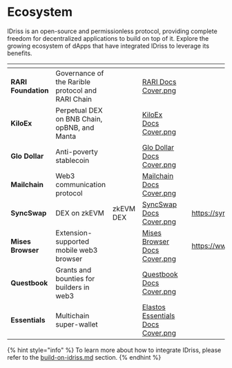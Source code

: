 # Ecosystem

IDriss is an open-source and permissionless protocol, providing complete freedom for decentralized applications to build on top of it. Explore the growing ecosystem of dApps that have integrated IDriss to leverage its benefits.

<table data-card-size="large" data-view="cards"><thead><tr><th></th><th></th><th data-hidden></th><th data-hidden data-card-cover data-type="files"></th><th data-hidden></th><th data-hidden data-type="content-ref"></th><th data-hidden data-card-target data-type="content-ref"></th></tr></thead><tbody><tr><td><strong>RARI Foundation</strong></td><td>Governance of the Rarible protocol and RARI Chain</td><td></td><td><a href="../.gitbook/assets/RARI Docs Cover.png">RARI Docs Cover.png</a></td><td></td><td></td><td><a href="https://x.com/IDriss_xyz/status/1798731887718092968">https://x.com/IDriss_xyz/status/1798731887718092968</a></td></tr><tr><td><strong>KiloEx</strong></td><td>Perpetual DEX on BNB Chain, opBNB, and Manta</td><td></td><td><a href="../.gitbook/assets/KiloEx Docs Cover.png">KiloEx Docs Cover.png</a></td><td></td><td></td><td></td></tr><tr><td><strong>Glo Dollar</strong></td><td>Anti-poverty stablecoin</td><td></td><td><a href="../.gitbook/assets/Glo Dollar Docs Cover.png">Glo Dollar Docs Cover.png</a></td><td></td><td></td><td><a href="https://twitter.com/glodollar/status/1697550402852728880">https://twitter.com/glodollar/status/1697550402852728880</a></td></tr><tr><td><strong>Mailchain</strong></td><td>Web3 communication protocol</td><td></td><td><a href="../.gitbook/assets/Mailchain Docs Cover.png">Mailchain Docs Cover.png</a></td><td></td><td></td><td><a href="https://twitter.com/Mailchain_xyz/status/1703808629147869440">https://twitter.com/Mailchain_xyz/status/1703808629147869440</a></td></tr><tr><td><strong>SyncSwap</strong></td><td>DEX on zkEVM</td><td>zkEVM DEX</td><td><a href="../.gitbook/assets/SyncSwap Docs Cover.png">SyncSwap Docs Cover.png</a></td><td></td><td><a href="https://syncswap.xyz/">https://syncswap.xyz/</a></td><td><a href="https://twitter.com/IDriss_xyz/status/1641081178311516161">https://twitter.com/IDriss_xyz/status/1641081178311516161</a></td></tr><tr><td><strong>Mises Browser</strong></td><td>Extension-supported mobile web3 browser</td><td></td><td><a href="../.gitbook/assets/Mises Browser Docs Cover.png">Mises Browser Docs Cover.png</a></td><td></td><td><a href="https://www.mises.site/">https://www.mises.site/</a></td><td><a href="https://twitter.com/Mises001/status/1641108627208704000">https://twitter.com/Mises001/status/1641108627208704000</a></td></tr><tr><td><strong>Questbook</strong></td><td>Grants and bounties for builders in web3</td><td></td><td><a href="../.gitbook/assets/Questbook Docs Cover.png">Questbook Docs Cover.png</a></td><td></td><td></td><td><a href="https://twitter.com/IDriss_xyz/status/1597283137222234112">https://twitter.com/IDriss_xyz/status/1597283137222234112</a></td></tr><tr><td><strong>Essentials</strong></td><td>Multichain super-wallet</td><td></td><td><a href="../.gitbook/assets/Elastos Essentials Docs Cover.png">Elastos Essentials Docs Cover.png</a></td><td></td><td></td><td><a href="https://twitter.com/IDriss_xyz/status/1516466962494275595">https://twitter.com/IDriss_xyz/status/1516466962494275595</a></td></tr></tbody></table>

{% hint style="info" %}
To learn more about how to integrate IDriss, please refer to the [build-on-idriss.md](../developer-guides/build-on-idriss.md "mention") section.
{% endhint %}
